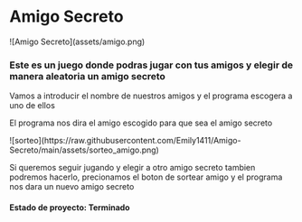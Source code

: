 <h1>Amigo Secreto</h1>
![Amigo Secreto](assets/amigo.png)

<h3>Este es un juego donde podras jugar con tus amigos y elegir de manera aleatoria un amigo secreto</h3>
<p>Vamos a introducir el nombre de nuestros amigos y el programa escogera a uno de ellos </p>

<p>El programa nos dira el amigo escogido para que sea el amigo secreto </p>
![sorteo](https://raw.githubusercontent.com/Emily1411/Amigo-Secreto/main/assets/sorteo_amigo.png)

<p>Si queremos seguir jugando y elegir a otro amigo secreto tambien podremos hacerlo, precionamos el boton de sortear amigo y el programa nos dara un nuevo amigo secreto</p>
<h4>Estado de proyecto: Terminado</h4>
